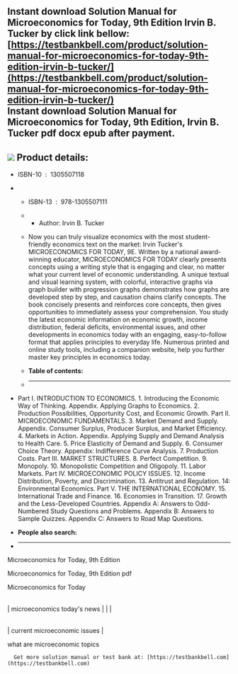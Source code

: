 Instant download **Solution Manual for Microeconomics for Today, 9th Edition Irvin B. Tucker** by click link bellow:  
[https://testbankbell.com/product/solution-manual-for-microeconomics-for-today-9th-edition-irvin-b-tucker/](https://testbankbell.com/product/solution-manual-for-microeconomics-for-today-9th-edition-irvin-b-tucker/)  
**Instant download Solution Manual for Microeconomics for Today, 9th Edition, Irvin B. Tucker pdf docx epub after payment.**
----------------------------------------------------------------------------------------------------------------------------


![](https://testbankbell.com/wp-content/uploads/2023/05/9781305507111_SolutionManual.jpg)
**Product details:**
--------------------


* ISBN-10 ‏ : ‎ 1305507118
* * ISBN-13 ‏ : ‎ 978-1305507111
  * * Author: Irvin B. Tucker
   
  * Now you can truly visualize economics with the most student-friendly economics text on the market: Irvin Tucker's MICROECONOMICS FOR TODAY, 9E. Written by a national award-winning educator, MICROECONOMICS FOR TODAY clearly presents concepts using a writing style that is engaging and clear, no matter what your current level of economic understanding. A unique textual and visual learning system, with colorful, interactive graphs via graph builder with progression graphs demonstrates how graphs are developed step by step, and causation chains clarify concepts. The book concisely presents and reinforces core concepts, then gives opportunities to immediately assess your comprehension. You study the latest economic information on economic growth, income distribution, federal deficits, environmental issues, and other developments in economics today with an engaging, easy-to-follow format that applies principles to everyday life. Numerous printed and online study tools, including a companion website, help you further master key principles in economics today.
  * **Table of contents:**
  * ----------------------
 
* Part I. INTRODUCTION TO ECONOMICS. 1. Introducing the Economic Way of Thinking. Appendix. Applying Graphs to Economics. 2. Production Possibilities, Opportunity Cost, and Economic Growth. Part II. MICROECONOMIC FUNDAMENTALS. 3. Market Demand and Supply. Appendix. Consumer Surplus, Producer Surplus, and Market Efficiency. 4. Markets in Action. Appendix. Applying Supply and Demand Analysis to Health Care. 5. Price Elasticity of Demand and Supply. 6. Consumer Choice Theory. Appendix: Indifference Curve Analysis. 7. Production Costs. Part III. MARKET STRUCTURES. 8. Perfect Competition. 9. Monopoly. 10. Monopolistic Competition and Oligopoly. 11. Labor Markets. Part IV. MICROECONOMIC POLICY ISSUES. 12. Income Distribution, Poverty, and Discrimination. 13. Antitrust and Regulation. 14: Environmental Economics. Part V. THE INTERNATIONAL ECONOMY. 15. International Trade and Finance. 16. Economies in Transition. 17. Growth and the Less-Developed Countries. Appendix A: Answers to Odd-Numbered Study Questions and Problems. Appendix B: Answers to Sample Quizzes. Appendix C: Answers to Road Map Questions.
* **People also search:**
* -----------------------

Microeconomics for Today, 9th Edition

Microeconomics for Today, 9th Edition pdf

Microeconomics for Today


|  |  |  |
| --- | --- | --- |
| 
microeconomics today's news
 |  |  |




 |  |
 | --- |
 | 
 current microeconomic issues
  |


  what are microeconomic topics


      Get more solution manual or test bank at: [https://testbankbell.com](https://testbankbell.com)
